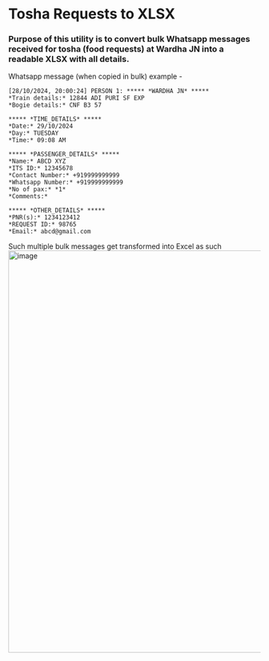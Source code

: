 # Tosha Requests to XLSX

### Purpose of this utility is to convert bulk Whatsapp messages received for tosha (food requests) at Wardha JN into a readable XLSX with all details.

Whatsapp message (when copied in bulk) example - 

```
[28/10/2024, 20:00:24] PERSON 1: ***** *WARDHA JN* *****
*Train details:* 12844 ADI PURI SF EXP
*Bogie details:* CNF B3 57

***** *TIME_DETAILS* *****
*Date:* 29/10/2024
*Day:* TUESDAY
*Time:* 09:08 AM

***** *PASSENGER_DETAILS* *****
*Name:* ABCD XYZ
*ITS ID:* 12345678
*Contact Number:* +919999999999
*Whatsapp Number:* +919999999999
*No of pax:* *1*
*Comments:* 

***** *OTHER_DETAILS* *****
*PNR(s):* 1234123412
*REQUEST ID:* 98765
*Email:* abcd@gmail.com
```

Such multiple bulk messages get transformed into Excel as such
<img width="802" alt="image" src="https://github.com/user-attachments/assets/102614e9-8c98-411f-8457-a97e132e8e94">


